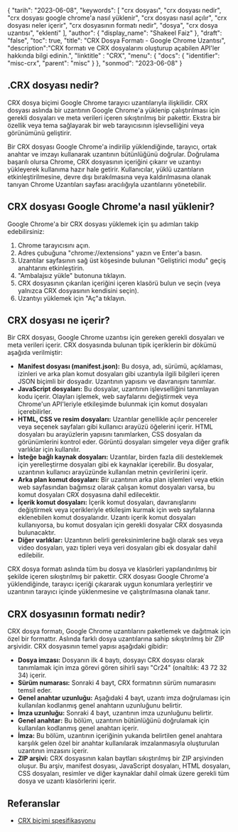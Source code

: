 {
"tarih": "2023-06-08",
  "keywords": [
"crx dosyası",
"crx dosyası nedir",
"crx dosyası google chrome'a nasıl yüklenir",
"crx dosyası nasıl açılır",
"crx dosyası neler içerir",
"crx dosyasının formatı nedir",
"dosya",
"crx dosya uzantısı",
"eklenti"
],
  "author": {
"display_name": "Shakeel Faiz"
},
"draft": "false",
"toc": true,
"title": "CRX Dosya Formatı - Google Chrome Uzantısı",
  "description":"CRX formatı ve CRX dosyalarını oluşturup açabilen API'ler hakkında bilgi edinin.",
"linktitle" : "CRX",
  "menu": {
    "docs": {
      "identifier": "misc-crx",
      "parent": "misc"
}
},
"sonmod": "2023-06-08"
}

## .CRX dosyası nedir?

CRX dosya biçimi Google Chrome tarayıcı uzantılarıyla ilişkilidir. CRX dosyası aslında bir uzantının Google Chrome'a yüklenip çalıştırılması için gerekli dosyaları ve meta verileri içeren sıkıştırılmış bir pakettir. Ekstra bir özellik veya tema sağlayarak bir web tarayıcısının işlevselliğini veya görünümünü geliştirir.

Bir CRX dosyası Google Chrome'a indirilip yüklendiğinde, tarayıcı, ortak anahtar ve imzayı kullanarak uzantının bütünlüğünü doğrular. Doğrulama başarılı olursa Chrome, CRX dosyasının içeriğini çıkarır ve uzantıyı yükleyerek kullanıma hazır hale getirir. Kullanıcılar, yüklü uzantıların etkinleştirilmesine, devre dışı bırakılmasına veya kaldırılmasına olanak tanıyan Chrome Uzantıları sayfası aracılığıyla uzantılarını yönetebilir.

## CRX dosyası Google Chrome'a nasıl yüklenir?

Google Chrome'a bir CRX dosyası yüklemek için şu adımları takip edebilirsiniz:

1. Chrome tarayıcısını açın.
2. Adres çubuğuna "chrome://extensions" yazın ve Enter'a basın.
3. Uzantılar sayfasının sağ üst köşesinde bulunan "Geliştirici modu" geçiş anahtarını etkinleştirin.
4. "Ambalajsız yükle" butonuna tıklayın.
5. CRX dosyasının çıkarılan içeriğini içeren klasörü bulun ve seçin (veya yalnızca CRX dosyasının kendisini seçin).
6. Uzantıyı yüklemek için "Aç"a tıklayın.

## CRX dosyası ne içerir?

Bir CRX dosyası, Google Chrome uzantısı için gereken gerekli dosyaları ve meta verileri içerir. CRX dosyasında bulunan tipik içeriklerin bir dökümü aşağıda verilmiştir:

- **Manifest dosyası (manifest.json):** Bu dosya, adı, sürümü, açıklaması, izinleri ve arka plan komut dosyaları gibi uzantıyla ilgili bilgileri içeren JSON biçimli bir dosyadır. Uzantının yapısını ve davranışını tanımlar.
- **JavaScript dosyaları:** Bu dosyalar, uzantının işlevselliğini tanımlayan kodu içerir. Olayları işlemek, web sayfalarını değiştirmek veya Chrome'un API'leriyle etkileşimde bulunmak için komut dosyaları içerebilirler.
- **HTML, CSS ve resim dosyaları:** Uzantılar genellikle açılır pencereler veya seçenek sayfaları gibi kullanıcı arayüzü öğelerini içerir. HTML dosyaları bu arayüzlerin yapısını tanımlarken, CSS dosyaları da görünümlerini kontrol eder. Görüntü dosyaları simgeler veya diğer grafik varlıklar için kullanılır.
- **İsteğe bağlı kaynak dosyaları:** Uzantılar, birden fazla dili desteklemek için yerelleştirme dosyaları gibi ek kaynaklar içerebilir. Bu dosyalar, uzantının kullanıcı arayüzünde kullanılan metnin çevirilerini içerir.
- **Arka plan komut dosyaları:** Bir uzantının arka plan işlemleri veya etkin web sayfasından bağımsız olarak çalışan komut dosyaları varsa, bu komut dosyaları CRX dosyasına dahil edilecektir.
- **İçerik komut dosyaları:** İçerik komut dosyaları, davranışlarını değiştirmek veya içerikleriyle etkileşim kurmak için web sayfalarına eklenebilen komut dosyalarıdır. Uzantı içerik komut dosyaları kullanıyorsa, bu komut dosyaları için gerekli dosyalar CRX dosyasında bulunacaktır.
- **Diğer varlıklar:** Uzantının belirli gereksinimlerine bağlı olarak ses veya video dosyaları, yazı tipleri veya veri dosyaları gibi ek dosyalar dahil edilebilir.

CRX dosya formatı aslında tüm bu dosya ve klasörleri yapılandırılmış bir şekilde içeren sıkıştırılmış bir pakettir. CRX dosyası Google Chrome'a yüklendiğinde, tarayıcı içeriği çıkararak uygun konumlara yerleştirir ve uzantının tarayıcı içinde yüklenmesine ve çalıştırılmasına olanak tanır.

## CRX dosyasının formatı nedir?

CRX dosya formatı, Google Chrome uzantılarını paketlemek ve dağıtmak için özel bir formattır. Aslında farklı dosya uzantılarına sahip sıkıştırılmış bir ZIP arşividir. CRX dosyasının temel yapısı aşağıdaki gibidir:

- **Dosya imzası:** Dosyanın ilk 4 baytı, dosyayı CRX dosyası olarak tanımlamak için imza görevi gören sihirli sayı "Cr24" (onaltılık: 43 72 32 34) içerir.
- **Sürüm numarası:** Sonraki 4 bayt, CRX formatının sürüm numarasını temsil eder.
- **Genel anahtar uzunluğu:** Aşağıdaki 4 bayt, uzantı imza doğrulaması için kullanılan kodlanmış genel anahtarın uzunluğunu belirtir.
- **İmza uzunluğu:** Sonraki 4 bayt, uzantının imza uzunluğunu belirtir.
- **Genel anahtar:** Bu bölüm, uzantının bütünlüğünü doğrulamak için kullanılan kodlanmış genel anahtarı içerir.
- **İmza:** Bu bölüm, uzantının içeriğinin yukarıda belirtilen genel anahtara karşılık gelen özel bir anahtar kullanılarak imzalanmasıyla oluşturulan uzantının imzasını içerir.
- **ZIP arşivi:** CRX dosyasının kalan baytları sıkıştırılmış bir ZIP arşivinden oluşur. Bu arşiv, manifest dosyası, JavaScript dosyaları, HTML dosyaları, CSS dosyaları, resimler ve diğer kaynaklar dahil olmak üzere gerekli tüm dosya ve uzantı klasörlerini içerir.

## Referanslar
* [CRX biçimi spesifikasyonu](https://groups.google.com/a/chromium.org/g/chromium-extensions/c/K3YIsNL_Et4)

